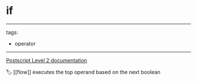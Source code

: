 # if

---
tags:

- operator

---

[Postscript Level 2 documentation](https://hepunx.rl.ac.uk/~adye/psdocs/ref/PSL2i.html#if)

🏷️ [[flow]]
executes the top operand based on the next boolean
